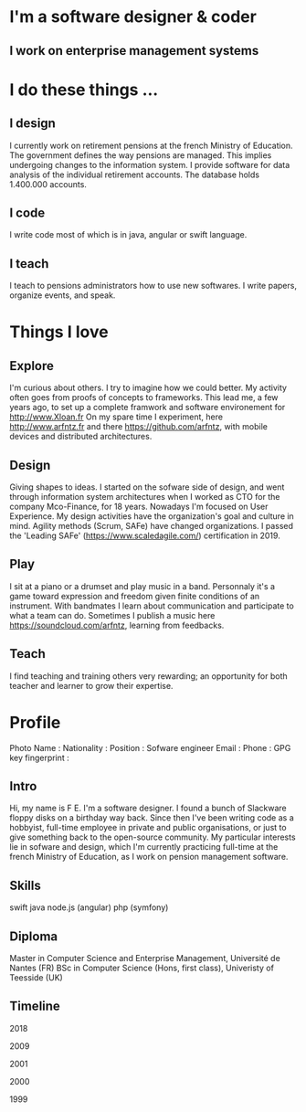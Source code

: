 # I'm a software designer & coder
## I work on enterprise management systems

# I do these things ...
## I design
I currently work on retirement pensions at the french Ministry of Education.
The government defines the way pensions are managed.
This implies undergoing changes to the information system.
I provide software for data analysis of the individual retirement accounts.
The database holds 1.400.000 accounts.
## I code
I write code most of which is in java, angular or swift language.
## I teach
I teach to pensions administrators how to use new softwares.
I write papers, organize events, and speak.

# Things I love
## Explore
I'm curious about others. I try to imagine how we could better.
My activity often goes from proofs of concepts to frameworks.
This lead me, a few years ago, to set up a complete framwork and software environement for http://www.Xloan.fr
On my spare time I experiment, here http://www.arfntz.fr and there https://github.com/arfntz, with mobile devices and distributed architectures.
## Design
Giving shapes to ideas.
I started on the sofware side of design, and went through information system architectures when I worked as CTO for the company Mco-Finance, for 18 years.
Nowadays I'm focused on User Experience. My design activities have the organization's goal and culture in mind.
Agility methods (Scrum, SAFe) have changed organizations. I passed the 'Leading SAFe' (https://www.scaledagile.com/) certification in 2019.
## Play
I sit at a piano or a drumset and play music in a band.
Personnaly it's a game toward expression and freedom given finite conditions of an instrument.
With bandmates I learn about communication and participate to what a team can do.
Sometimes I publish a music here https://soundcloud.com/arfntz, learning from feedbacks.
## Teach
I find teaching and training others very rewarding; an opportunity for both teacher and learner to grow their expertise.


# Profile

Photo
Name : 
Nationality : 
Position : Sofware engineer
Email :
Phone :
GPG key fingerprint : 

## Intro
Hi, my name is F E. I'm a software designer.
I found a bunch of Slackware floppy disks on a birthday way back.
Since then I've been writing code as a hobbyist, full-time employee in private and public organisations, or just to give something back to the open-source community.
My particular interests lie in sofware and design, which I'm currently practicing full-time at the french Ministry of Education, as I work on pension management software.

## Skills
swift
java
node.js (angular)
php (symfony)

## Diploma
Master in Computer Science and Enterprise Management, Université de Nantes (FR)
BSc in Computer Science (Hons, first class), Univeristy of Teesside (UK)

## Timeline
2018 

2009

2001

2000

1999